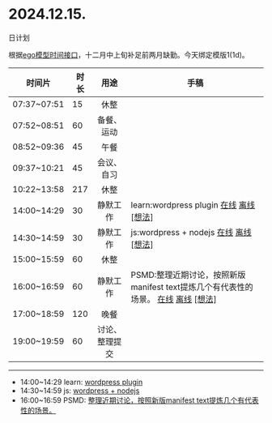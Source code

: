 # 2024.12.15.
日计划

根据[ego模型时间接口](https://gitee.com/hyg/blog/blob/master/timeflow.md)，十二月中上旬补足前两月缺勤。今天绑定模版1(1d)。

| 时间片 | 时长 | 用途 | 手稿 |
| --- | --- | :---: | --- |
| 07:37~07:51 | 15 | 休整 |  |
| 07:52~08:51 | 60 | 备餐、运动 |  |
| 08:52~09:36 | 45 | 午餐 |  |
| 09:37~10:21 | 45 | 会议、自习 |  |
| 10:22~13:58 | 217 | 休整 |  |
| 14:00~14:29 | 30 | 静默工作 | learn:wordpress plugin [在线](http://simp.ly/p/8t3vlk) [离线](../../draft/2024/12/20241215140000.md) <a href="mailto:huangyg@mars22.com?subject=关于2024.12.15.[learn:wordpress plugin]任务&body=日期: 20241215%0D%0A序号: 5%0D%0A手稿:../../draft/2024/12/20241215140000.md%0D%0A---请勿修改邮件主题及以上内容 从下一行开始写您的想法---%0D%0A">[想法]</a> |
| 14:30~14:59 | 30 | 静默工作 | js:wordpress + nodejs [在线](http://simp.ly/p/5k9gJy) [离线](../../draft/2024/12/20241215143000.md) <a href="mailto:huangyg@mars22.com?subject=关于2024.12.15.[js:wordpress + nodejs]任务&body=日期: 20241215%0D%0A序号: 6%0D%0A手稿:../../draft/2024/12/20241215143000.md%0D%0A---请勿修改邮件主题及以上内容 从下一行开始写您的想法---%0D%0A">[想法]</a> |
| 15:00~15:59 | 60 | 休整 |  |
| 16:00~16:59 | 60 | 静默工作 | PSMD:整理近期讨论，按照新版manifest text提炼几个有代表性的场景。 [在线](http://simp.ly/p/4QDThK) [离线](../../draft/2024/12/20241215160000.md) <a href="mailto:huangyg@mars22.com?subject=关于2024.12.15.[PSMD:整理近期讨论，按照新版manifest text提炼几个有代表性的场景。]任务&body=日期: 20241215%0D%0A序号: 8%0D%0A手稿:../../draft/2024/12/20241215160000.md%0D%0A---请勿修改邮件主题及以上内容 从下一行开始写您的想法---%0D%0A">[想法]</a> |
| 17:00~18:59 | 120 | 晚餐 |  |
| 19:00~19:59 | 60 | 讨论、整理提交 |  |

---

- 14:00~14:29	learn: [wordpress plugin](../../draft/2024/12/20241215.01.md)
- 14:30~14:59	js: [wordpress + nodejs](../../draft/2024/12/20241215.02.md)
- 16:00~16:59	PSMD: [整理近期讨论，按照新版manifest text提炼几个有代表性的场景。](../../draft/2024/12/20241215.03.md)
